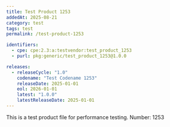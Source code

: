 ```yaml
---
title: Test Product 1253
addedAt: 2025-08-21
category: test
tags: test
permalink: /test-product-1253

identifiers:
  - cpe: cpe:2.3:a:testvendor:test_product_1253
  - purl: pkg:generic/test_product_1253@1.0.0

releases:
  - releaseCycle: "1.0"
    codename: "Test Codename 1253"
    releaseDate: 2025-01-01
    eol: 2026-01-01
    latest: "1.0.0"
    latestReleaseDate: 2025-01-01
---
```


This is a test product file for performance testing. Number: 1253
